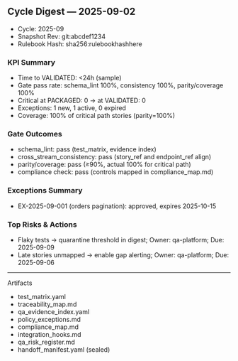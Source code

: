 ## Cycle Digest — 2025-09-02

- Cycle: 2025-09
- Snapshot Rev: git:abcdef1234
- Rulebook Hash: sha256:rulebookhashhere

### KPI Summary
- Time to VALIDATED: <24h (sample)
- Gate pass rate: schema_lint 100%, consistency 100%, parity/coverage 100%
- Critical at PACKAGED: 0 → at VALIDATED: 0
- Exceptions: 1 new, 1 active, 0 expired
- Coverage: 100% of critical path stories (parity=100%)

### Gate Outcomes
- schema_lint: pass (test_matrix, evidence index)
- cross_stream_consistency: pass (story_ref and endpoint_ref align)
- parity/coverage: pass (≥90%, actual 100% for critical path)
- compliance check: pass (controls mapped in compliance_map.md)

### Exceptions Summary
- EX-2025-09-001 (orders pagination): approved, expires 2025-10-15

### Top Risks & Actions
- Flaky tests → quarantine threshold in digest; Owner: qa-platform; Due: 2025-09-09
- Late stories unmapped → enable gap alerting; Owner: qa-platform; Due: 2025-09-06

---

Artifacts
- test_matrix.yaml
- traceability_map.md
- qa_evidence_index.yaml
- policy_exceptions.md
- compliance_map.md
- integration_hooks.md
- qa_risk_register.md
- handoff_manifest.yaml (sealed)
